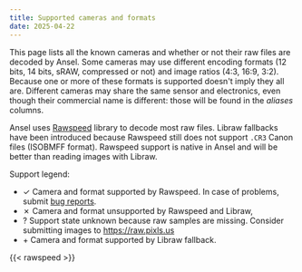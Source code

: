 ```yaml
---
title: Supported cameras and formats
date: 2025-04-22
---
```


This page lists all the known cameras and whether or not their raw files are decoded by Ansel. Some cameras may use different encoding formats (12 bits, 14 bits, sRAW, compressed or not) and image ratios (4:3, 16:9, 3:2). Because one or more of these formats is supported doesn't imply they all are. Different cameras may share the same sensor and electronics, even though their commercial name is different: those will be found in the _aliases_ columns.

Ansel uses [Rawspeed](https://darktable-org.github.io/rawspeed/) library to decode most raw files. Libraw fallbacks have been introduced because Rawspeed still does not support `.CR3` Canon files (ISOBMFF format). Rawspeed support is native in Ansel and will be better than reading images with Libraw.

Support legend:

- <span class='badge rounded-circle text-bg-success square-badge'>✓</span> Camera and format supported by Rawspeed. In case of problems, submit [bug reports](https://github.com/darktable-org/rawspeed/issues).
- <span class='badge rounded-circle text-bg-danger square-badge'>✗</span> Camera and format unsupported by Rawspeed and Libraw,
- <span class='badge rounded-circle text-bg-warning square-badge'>?</span> Support state unknown because raw samples are missing. Consider submitting images to <https://raw.pixls.us>
- <span class='badge rounded-circle text-bg-info square-badge'>+</span> Camera and format supported by Libraw fallback.

{{< rawspeed >}}
